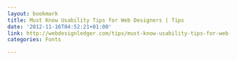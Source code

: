 ```yaml
---
layout: bookmark
title: Must Know Usability Tips for Web Designers | Tips
date: '2012-11-16T04:52:21+01:00'
link: http://webdesignledger.com/tips/must-know-usability-tips-for-web-designers
categories: Fonts

---
```

